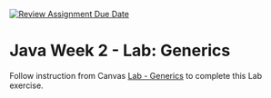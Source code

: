 [![Review Assignment Due Date](https://classroom.github.com/assets/deadline-readme-button-24ddc0f5d75046c5622901739e7c5dd533143b0c8e959d652212380cedb1ea36.svg)](https://classroom.github.com/a/_Oo19MSb)
# Java Week 2 - Lab: Generics

Follow instruction from Canvas [Lab - Generics](https://awstechu.instructure.com/courses/517/assignments/29336) to complete this Lab exercise.
